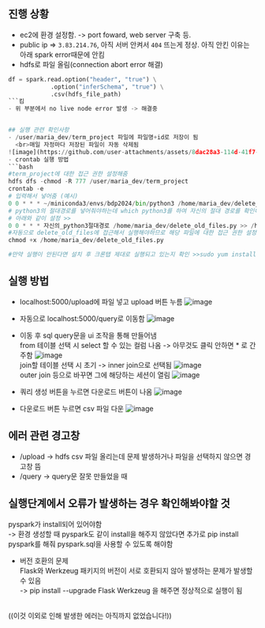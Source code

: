## 진행 상황
- ec2에 환경 설정함. -> port foward, web server 구축 등.
- public ip => `3.83.214.76`, 아직 서버 안켜서 `404` 뜨는게 정상. 아직 안킨 이유는 아래 spark error때문에 안킴
- hdfs로 파일 올림(connection abort error 해결)
```python
df = spark.read.option("header", "true") \
            .option("inferSchema", "true") \
            .csv(hdfs_file_path)
```킴
- 위 부분에서 no live node error 발생 -> 해결중


## 실행 관련 확인사항
- /user/maria_dev/term_project 파일에 파일명+id로 저장이 됨
  <br>매일 자정마다 저장된 파일이 자동 삭제됨
![image](https://github.com/user-attachments/assets/8dac28a3-114d-41f7-9356-22b0f5376d3d)
- crontab 실행 방법
```bash
#term_project에 대한 접근 권한 설정해줌
hdfs dfs -chmod -R 777 /user/maria_dev/term_project
crontab -e
# 입력해서 넣어줌 (예시)
0 0 * * * ~/miniconda3/envs/bdp2024/bin/python3 /home/maria_dev/delete_old_files.py >> /home/maria_dev/cron.log 2>&1
# python3의 절대경로를 넣어줘야하는데 which python3를 하여 자신의 절대 경로를 확인해준 후
# 아래와 같이 설정 >>
0 0 * * * 자신의_python3절대경로 /home/maria_dev/delete_old_files.py >> /home/maria_dev/cron.log 2>&1
#자동으로 delete_old_files에 접근해서 실행해야하므로 해당 파일에 대한 접근 권한 설정
chmod +x /home/maria_dev/delete_old_files.py

#만약 실행이 안된다면 설치 후 크론탭 제대로 실행되고 있는지 확인 >>sudo yum install cronie
```

## 실행 방법
- localhost:5000/upload에 파일 넣고 upload 버튼 누름
![image](https://github.com/user-attachments/assets/86fb259a-83eb-4770-aa10-327b794e0b23)
- 자동으로 localhost:5000/query로 이동함
![image](https://github.com/user-attachments/assets/ece8af14-5535-4c98-b035-b3000d9c566a)
- 이동 후 sql query문을 ui 조작을 통해 만들어냄
  <br>
  from 테이블 선택 시 select 할 수 있는 컬럼 나옴 -> 아무것도 클릭 안하면 * 로 간주함
![image](https://github.com/user-attachments/assets/2a55eccd-e630-4683-a2bc-afaf7881373a)
  <br>
  join할 테이블 선택 시 초기 -> inner join으로 선택됨
![image](https://github.com/user-attachments/assets/7446d2cf-9a91-44bc-972e-f6b2f2f9a5ce)
  <br>
  outer join 등으로 바꾸면 그에 해당하는 세션이 열림
![image](https://github.com/user-attachments/assets/f952e372-70c5-4c51-9844-ce107619eadb)

- 쿼리 생성 버튼을 누르면 다운로드 버튼이 나옴
![image](https://github.com/user-attachments/assets/f35baa87-b702-478e-a263-daef67864562)

- 다운로드 버튼 누르면 csv 파일 다운
![image](https://github.com/user-attachments/assets/d0959b4e-491a-4935-80f4-9911fcba9dcd)

## 에러 관련 경고창
- /upload -> hdfs csv 파일 올리는데 문제 발생하거나 파일을 선택하지 않으면 경고창 뜸
- /query -> query문 잘못 만들었을 때

## 실행단계에서 오류가 발생하는 경우 확인해봐야할 것
pyspark가 install되어 있어야함 
<br>-> 환경 생성할 때 pyspark도 같이 install을 해주지 않았다면 추가로 pip install pyspark를 해줘 pyspark.sql을 사용할 수 있도록 해야함
- 버전 호환의 문제
<br>Flask와 Werkzeug 패키지의 버전이 서로 호환되지 않아 발생하는 문제가 발생할 수 있음
<br>-> pip install --upgrade Flask Werkzeug 을 해주면 정상적으로 실행이 됨

<br>((이것 이외로 인해 발생한 에러는 아직까지 없었습니다!))
